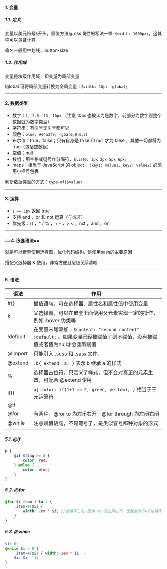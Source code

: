 #### 1. 变量

##### 1.1. 定义

变量以美元符号`$`开头，赋值方法与 css 属性的写法一样: `$width: 1600px;`，这其中可以包含计算

命名一般用中划线，button-size

##### 1.2. 作用域

变量是块级作用域，即变量为局部变量

!global 可将局部变量转换为全局变量：`$width: 10px !global;`

---

#### 2. 数据类型

- 数字：`1, 2.5, 13, 10px`  （注意 10px 也被认为是数字，前部分为数字则整个数据就为数字类型）
- 字符串：有引号无引号都可以
- 颜色：`blue, #04a3f9, rgba(0,0,0,0) `
- 布尔值：true，false；只有自身是 false 和 null 才为 false ，其他一切都将为 true（包括空数组）
- 空值：null
- 数组：用空格或逗号作分隔符，`$list0: 1px 2px 5px 6px;`
- maps：相当于 JavaScript 的 object ，`(key1: value1, key2: value2)`  必须用小括号包裹

判断数据类型的方式：`type-of($value)`

---

#### 3. 运算

- `1 == 1px`  返回 true
- 支持 and 、or 和 not 运算（与或非）
- 优先级：() ，* / % ，+ - ，> < ，not ，and ，or 

---

#### ==4. 嵌套语法==

就是可以嵌套使用选择器，优化代码结构，是使用sass的主要原因

搭配父选择器 & 使用，非常方便且层级关系清晰



---

#### 5. 语法

| 语法     | 作用                                                         |
| -------- | ------------------------------------------------------------ |
| #{}      | 插值语句，可在选择器、属性名和属性值中使用变量               |
| &        | 父选择器，可以在嵌套里面使用父元素实现一定的操作，例如 :hover 伪类等 |
| !default | 在变量末尾添加：`$content: "second content" !default;`  。如果变量已经被赋值了则不赋值，没有被赋值或者值为null才会重新赋值 |
| @import  | 只能引入 .scss 和 .sass 文件，                               |
| @extend  | `.b{ extend .a; }`  表示 b 继承 a 的样式                     |
| %        | 选择器占位符，只定义了样式，但不会对真正的元素生效，可配合 @extend 使用 |
| if()     | `p{ color: if(1+1 == 2, green, yellow); }`  相当于三元运算符 |
| @if      |                                                              |
| @for     | 有两种，@for to 为左闭右开，@for through 为左闭右闭          |
| @while   | 注意赋值语句，不是等号了，是类似冒号那种对象的形式           |
|          |                                                              |

##### 5.1. @if

```scss
p {
	@if $flag == 0 {
		color: red;
	} @else {
		color: blue;
	}
}
```

##### 5.2. @for

```scss
@for $i from 1 to 4 {
	.item-#{$i} {
		width: 2em * $i; //会循环三次，因为 to 是左闭右开，也就是小于4才进循环
	}
}
```

##### 5.3. @while

```scss
$i: 6;
@while $i > 0 {
	.item-#{$i} { width: 2em * $i; }
	$i: $i - 1;
}
```

